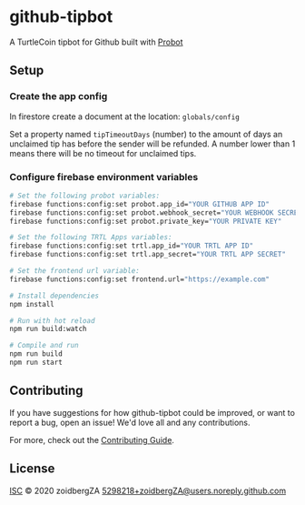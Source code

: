 # github-tipbot

A TurtleCoin tipbot for Github built with [Probot](https://github.com/probot/probot)

## Setup

### Create the app config

In firestore create a document at the location: `globals/config`

Set a property named `tipTimeoutDays` (number) to the amount of days an unclaimed tip has before the sender will be refunded. A number lower than 1 means there will be no timeout for unclaimed tips.

### Configure firebase environment variables

```sh
# Set the following probot variables:
firebase functions:config:set probot.app_id="YOUR GITHUB APP ID"
firebase functions:config:set probot.webhook_secret="YOUR WEBHOOK SECRET"
firebase functions:config:set probot.private_key="YOUR PRIVATE KEY"

# Set the following TRTL Apps variables:
firebase functions:config:set trtl.app_id="YOUR TRTL APP ID"
firebase functions:config:set trtl.app_secret="YOUR TRTL APP SECRET"

# Set the frontend url variable:
firebase functions:config:set frontend.url="https://example.com"
```

```sh
# Install dependencies
npm install

# Run with hot reload
npm run build:watch

# Compile and run
npm run build
npm run start
```

## Contributing

If you have suggestions for how github-tipbot could be improved, or want to report a bug, open an issue! We'd love all and any contributions.

For more, check out the [Contributing Guide](CONTRIBUTING.md).

## License

[ISC](LICENSE) © 2020 zoidbergZA <5298218+zoidbergZA@users.noreply.github.com>
